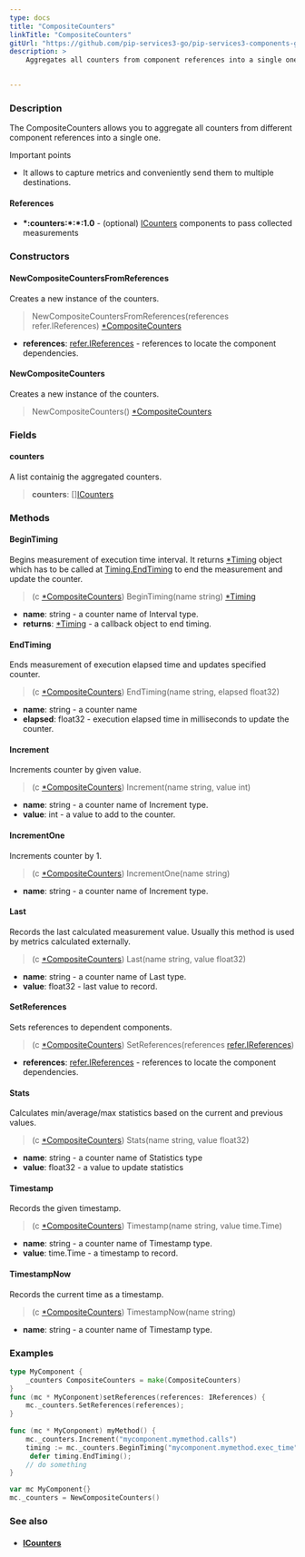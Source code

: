 ```yaml
---
type: docs
title: "CompositeCounters"
linkTitle: "CompositeCounters"
gitUrl: "https://github.com/pip-services3-go/pip-services3-components-go"
description: >
    Aggregates all counters from component references into a single one.

   
---
```



### Description

The CompositeCounters allows you to aggregate all counters from different component references into a single one.

Important points

-  It allows to capture metrics and conveniently send them to multiple destinations. 

#### References
- **\*:counters:\*:\*:1.0** - (optional) [ICounters](../icounters) components to pass collected measurements


### Constructors

#### NewCompositeCountersFromReferences
Creates a new instance of the counters.

> NewCompositeCountersFromReferences(references refer.IReferences) [*CompositeCounters]()

- **references**: [refer.IReferences](../../../commons/refer/ireferences) - references to locate the component dependencies.


#### NewCompositeCounters
Creates a new instance of the counters.

> NewCompositeCounters() [*CompositeCounters]()


### Fields

<span class="hide-title-link">

#### counters
A list containig the aggregated counters.
> **counters**: [][ICounters](../icounters)

</span>


### Methods

#### BeginTiming
Begins measurement of execution time interval.
It returns [*Timing](../timing) object which has to be called at
[Timing.EndTiming](../timing/#endtiming) to end the measurement and update the counter.

> (c [*CompositeCounters]()) BeginTiming(name string) [*Timing](../timing)

- **name**: string - a counter name of Interval type.
- **returns**: [*Timing](../timing) - a callback object to end timing.


#### EndTiming
Ends measurement of execution elapsed time and updates specified counter.

> (c [*CompositeCounters]()) EndTiming(name string, elapsed float32)

- **name**: string - a counter name
- **elapsed**: float32 - execution elapsed time in milliseconds to update the counter.


#### Increment
Increments counter by given value.

> (c [*CompositeCounters]()) Increment(name string, value int)

- **name**: string - a counter name of Increment type.
- **value**: int - a value to add to the counter.


#### IncrementOne
Increments counter by 1.

> (c [*CompositeCounters]()) IncrementOne(name string)

- **name**: string - a counter name of Increment type.


#### Last
Records the last calculated measurement value.
Usually this method is used by metrics calculated externally.

> (c [*CompositeCounters]()) Last(name string, value float32)

- **name**: string - a counter name of Last type.
- **value**: float32 - last value to record.


#### SetReferences
Sets references to dependent components.

> (c [*CompositeCounters]()) SetReferences(references [refer.IReferences](../../../commons/refer/ireferences))

- **references**: [refer.IReferences](../../../commons/refer/ireferences) - references to locate the component dependencies.


#### Stats
Calculates min/average/max statistics based on the current and previous values.

> (c [*CompositeCounters]()) Stats(name string, value float32)

- **name**: string - a counter name of Statistics type
- **value**: float32 - a value to update statistics


#### Timestamp
Records the given timestamp.

> (c [*CompositeCounters]()) Timestamp(name string, value time.Time)

- **name**: string - a counter name of Timestamp type.
- **value**: time.Time - a timestamp to record.


#### TimestampNow
Records the current time as a timestamp.

> (c [*CompositeCounters]()) TimestampNow(name string)

- **name**: string - a counter name of Timestamp type.


### Examples
```go
type MyComponent {
    _counters CompositeCounters = make(CompositeCounters)
}
func (mc * MyConponent)setReferences(references: IReferences) {
    mc._counters.SetReferences(references);
}
  
func (mc * MyConponent) myMethod() {
    mc._counters.Increment("mycomponent.mymethod.calls")
    timing := mc._counters.BeginTiming("mycomponent.mymethod.exec_time")
	 defer timing.EndTiming();
	// do something
}

var mc MyComponent{}
mc._counters = NewCompositeCounters()
```


### See also
- #### [ICounters](../icounters)

